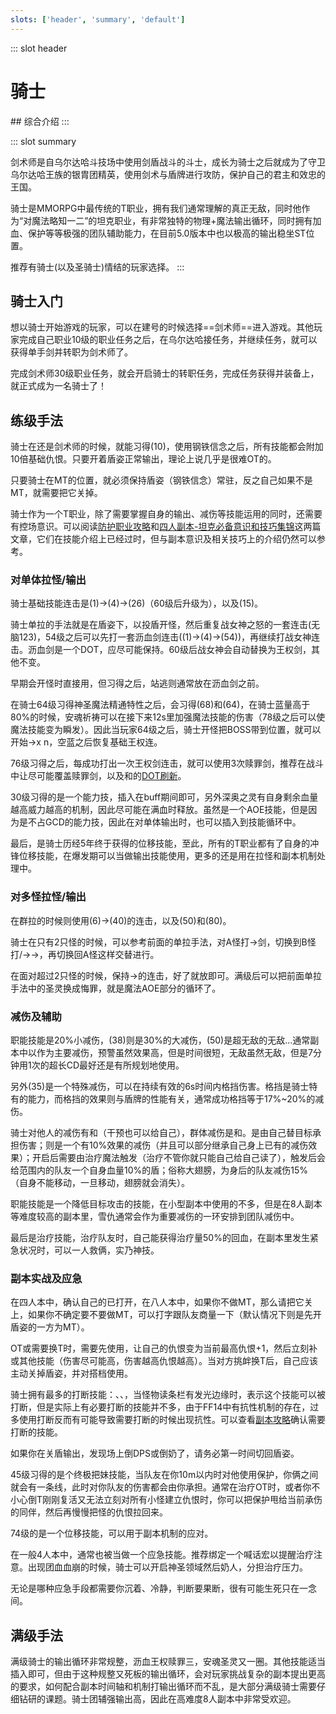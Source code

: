 ```yaml
---
slots: ['header', 'summary', 'default']
---
```

::: slot header
# 骑士
<FloatTOC />
## 综合介绍
:::

::: slot summary

剑术师是自乌尔达哈斗技场中使用剑盾战斗的斗士，成长为骑士之后就成为了守卫乌尔达哈王族的银胄团精英，使用剑术与盾牌进行攻防，保护自己的君主和效忠的王国。

骑士是MMORPG中最传统的T职业，拥有我们通常理解的真正无敌，同时他作为“对魔法略知一二”的坦克职业，有非常独特的物理+魔法输出循环，同时拥有加血、保护等等极强的团队辅助能力，在目前5.0版本中也以极高的输出稳坐ST位置。

推荐有骑士(以及圣骑士)情结的玩家选择。
:::

## 骑士入门

想以骑士开始游戏的玩家，可以在建号的时候选择==剑术师==进入游戏。其他玩家完成自己职业10级的职业任务之后，在乌尔达哈接任务<quest name="如何加入剑术师行会" />，并继续<quest name="最强剑术师之路" />任务，就可以获得单手剑并转职为剑术师了。

完成剑术师30级职业任务<quest name="纳尔札尔双剑" type="plus" />，就会开启骑士的转职任务<quest name="自由骑士的誓约" type="plus" />，完成任务获得<item name="骑士之证" />并装备上，就正式成为一名骑士了！

## 练级手法

骑士在还是剑术师的时候，就能习得<Action name="钢铁信念" />(10)，使用钢铁信念之后，所有技能都会附加10倍基础仇恨。只要开着盾姿正常输出，理论上说几乎是很难OT的。

只要骑士在MT的位置，就必须保持盾姿（钢铁信念）常驻，反之自己如果不是MT，就需要把它关掉。

骑士作为一个T职业，除了需要掌握自身的输出、减伤等技能运用的同时，还需要有控场意识。可以阅读[防护职业攻略](https://bbs.nga.cn/read.php?tid=12512061)和[四人副本-坦克必备意识和技巧集锦](https://bbs.nga.cn/read.php?tid=15417017)这两篇文章，它们在技能介绍上已经过时，但与副本意识及相关技巧上的介绍仍然可以参考。

### 对单体拉怪/输出

骑士基础技能连击是<Action name="先锋剑" />(1)→<Action name="暴乱剑" />(4)→<Action name="战女神之怒" />(26)（60级后升级为<Action name="王权剑" />），以及<Action name="投盾" />(15)。

骑士单拉的手法就是在盾姿下，以投盾开怪，然后重复战女神之怒的一套连击(无脑123)，54级之后可以先打一套沥血剑连击(<Action name="先锋剑" />(1)→<Action name="暴乱剑" />(4)→<Action name="沥血剑" />(54))，再继续打战女神连击。沥血剑是一个DOT，应尽可能保持。60级后战女神会自动替换为王权剑，其他不变。

早期会开怪时直接用<Action name="战逃反应" />，但习得<Action name="沥血剑" />之后，站逃则通常放在沥血剑之前。

在骑士64级习得神圣魔法精通特性之后，会习得<Action name="安魂祈祷" />(68)和<Action name="圣灵" />(64)，在骑士蓝量高于80%的时候，安魂祈祷可以在接下来12s里加强魔法技能的伤害（78级之后可以使魔法技能变为瞬发）。因此当玩家64级之后，骑士开怪把BOSS带到位置，就可以开始<Action name="安魂祈祷" />→<Action name="圣灵" />x n，空蓝之后恢复基础王权连。

76级习得<Action name="赎罪剑" />之后，每成功打出一次王权剑连击，就可以使用3次赎罪剑，推荐在战斗中让<Action name="战逃反应" />尽可能覆盖赎罪剑，以及<Action name="沥血剑" />和<Action name="厄运流转" />的[DOT刷新](/basic/battle.md#DOT)。

30级习得的<Action name="深奥之灵" />是一个能力技，插入在<Action name="战逃反应" />buff期间即可，另外深奥之灵有自身剩余血量越高威力越高的机制，因此尽可能在满血时释放。<Action name="厄运流转" />虽然是一个AOE技能，但是因为是不占GCD的能力技，因此在对单体输出时，也可以插入到技能循环中。

最后，<Action name="调停" />是骑士历经5年终于获得的位移技能，至此，所有的T职业都有了自身的冲锋位移技能，在爆发期可以当做输出技能使用，更多的还是用在拉怪和副本机制处理中。

### 对多怪拉怪/输出

在群拉的时候则使用<Action name="全蚀斩" />(6)→<Action name="卓越斩" />(40)的连击，以及<Action name="厄运流转" />(50)和<Action name="悔罪" />(80)。

骑士在只有2只怪的时候，可以参考前面的单拉手法，对A怪打<Action name="先锋剑" />→<Action name="暴乱" />剑，切换到B怪打<Action name="战女神之怒" />/<Action name="王权剑" />→<Action name="先锋剑" />→<Action name="暴乱剑" />，再切换回A怪这样交替进行。

在面对超过2只怪的时候，保持<Action name="全蚀斩" />→<Action name="卓越斩" />的连击，<Action name="厄运流转" />好了就放即可。满级后可以把前面单拉手法中的圣灵换成悔罪，就是魔法AOE部分的循环了。

### 减伤及辅助

职能技能<Action name="铁壁" />是20%小减伤，<Action name="预警" />(38)则是30%的大减伤，<Action name="神圣领域" />(50)是超无敌的无敌…通常副本中以<Action name="铁壁" />作为主要减伤，预警虽然效果高，但是时间很短，无敌虽然无敌，但是7分钟用1次的超长CD最好还是有所规划地使用。

另外<Action name="盾阵" />(35)是一个特殊减伤，可以在持续有效的6s时间内格挡伤害。格挡是骑士特有的能力，而格挡的效果则与盾牌的性能有关，通常成功格挡等于17%~20%的减伤。

骑士对他人的减伤有<Action name="保护" />和<Action name="干预" />（干预也可以给自己），群体减伤是<Action name="圣光幕帘" />和<Action name="武装戍卫" />。<Action name="保护" />是由自己替目标承担伤害；<Action name="干预" />则是一个有10%效果的减伤（并且可以部分继承自己身上已有的减伤效果）；<Action name="圣光幕帘" />开启后需要由治疗魔法触发（治疗不管你就只能自己给自己读<Action name="深仁厚泽" />了），触发后会给范围内的队友一个自身血量10%的盾；<Action name="武装戍卫" />俗称大翅膀，为身后的队友减伤15%（自身不能移动，一旦移动，翅膀就会消失）。

职能技能<Action name="雪仇" />是一个降低目标攻击的技能，在小型副本中使用的不多，但是在8人副本等难度较高的副本里，雪仇通常会作为重要减伤的一环安排到团队减伤中。

最后<Action name="深仁厚泽" />是治疗技能，治疗队友时，自己能获得治疗量50%的回血，在副本里发生紧急状况时，可以一人救俩，实乃神技。

### 副本实战及应急

在四人本中，确认自己的<Action name="钢铁信念" />已打开，在八人本中，如果你不做MT，那么请把它关上，如果你不确定要不要做MT，可以打字跟队友商量一下（默认情况下则是先开盾姿的一方为MT）。

OT或需要换T时，需要先使用<Action name="挑衅" />，让自己的仇恨变为当前最高仇恨+1，然后立刻补<Action name="投盾" />或其他技能（伤害尽可能高，伤害越高仇恨越高）。当对方挑衅换T后，自己应该主动关掉盾姿，并对搭档使用<Action name="退避" />。

骑士拥有最多的打断技能：<Action name="下踢" />、<Action name="插言" />、<Action name="盾牌猛击" />，当怪物读条栏有发光边缘时，表示这个技能可以被打断，但是实际上有必要打断的技能并不多，由于FF14中有抗性机制的存在，过多使用打断反而有可能导致需要打断的时候出现抗性。可以查看[副本攻略](/advanced/dungeonGuide.md)确认需要打断的技能。

如果你在关盾输出，发现场上倒DPS或倒奶了，请务必第一时间切回盾姿。

45级习得的<Action name="保护" />是个终极把妹技能，当队友在你10m以内时对他使用保护，你俩之间就会有一条线，此时对你队友的伤害都会由你承担。通常在治疗OT时，或者你不小心倒T刚刚复活又无法立刻对所有小怪建立仇恨时，你可以把保护甩给当前承伤的同伴，然后再慢慢把怪的仇恨拉回来。

74级的<Action name="调停" />是一个位移技能，可以用于副本机制的应对。

在一般4人本中，<Action name="神圣领域" />通常也被当做一个应急技能。推荐绑定一个喊话宏以提醒治疗注意。出现团血血崩的时候，骑士可以开启神圣领域然后奶人，分担治疗压力。

无论是哪种应急手段都需要你沉着、冷静，判断要果断，很有可能生死只在一念间。

## 满级手法

满级骑士的输出循环非常规整，沥血王权赎罪三，安魂圣灵又一圈。其他技能适当插入即可，但由于这种规整又死板的输出循环，会对玩家挑战复杂的副本提出更高的要求，如何配合副本时间轴和机制打输出循环而不乱，是大部分满级骑士需要仔细钻研的课题。骑士团辅强输出高，因此在高难度8人副本中非常受欢迎。

<UnderConstruction />
